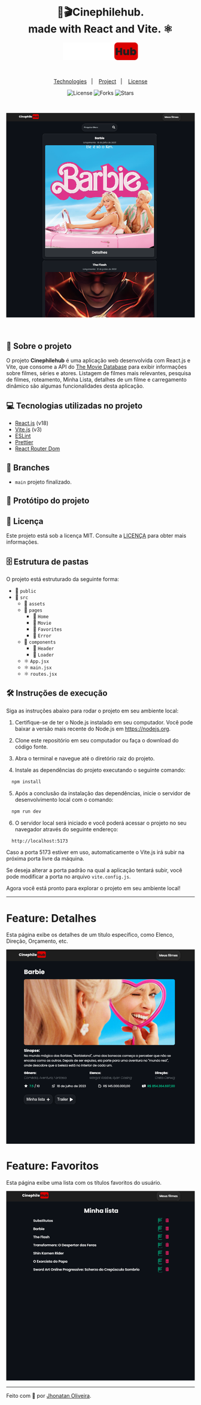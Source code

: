 <div align="center">
<h1 align="center">🍿🎬Cinephilehub.<br> made with React and Vite. ⚛</h1>
<img src="./public/logo.svg" alt="logo" style="width: 200px;" />
</div>

&nbsp;

<p align="center">
  <a href="#Technologies">Technologies</a>&nbsp;&nbsp;&nbsp;|&nbsp;&nbsp;&nbsp;
  <a href="#Project">Project</a>&nbsp;&nbsp;&nbsp;|&nbsp;&nbsp;&nbsp;
  <a href="#License">License</a>
</p>

<p align="center">
 <img  src="https://img.shields.io/static/v1?label=license&message=MIT&color=04D361&labelColor=281F3D" alt="License" />
  <img src="https://img.shields.io/github/repo-size/jhonatan-oliveiradev/cinephilehub?label=forks&message=MIT&color=04D361&labelColor=281F3D" alt="Forks" />
  <img src="https://img.shields.io/github/stars/jhonatan-oliveiradev/cinephilehub?label=stars&message=MIT&color=04D361&labelColor=14061f" alt="Stars" />
</p>
&nbsp;
&nbsp;
&nbsp;

![Cover (2)](./public/preview.png)

&nbsp;

## 📖 Sobre o projeto

O projeto **Cinephilehub** é uma aplicação web desenvolvida com React.js e Vite, que consome a API do [The Movie Database](https://www.themoviedb.org/) para exibir informações sobre filmes, séries e atores.
Listagem de filmes mais relevantes, pesquisa de filmes, roteamento, Minha Lista, detalhes de um filme e carregamento dinâmico são algumas funcionalidades desta aplicação.

## 💻 Tecnologias utilizadas no projeto

- [React.js](https://reactjs.org) (v18)
- [Vite.js](https://vitejs.dev) (v3)
- [ESLint](https://eslint.org)
- [Prettier](https://prettier.io)
- [React Router Dom](https://reactrouter.com/en/main)

## 🌿 Branches

- `main` projeto finalizado.

## 🎨 Protótipo do projeto

## 📝 Licença

Este projeto está sob a licença MIT. Consulte a [LICENÇA](./LICENSE) para obter mais informações.


## 🗄️ Estrutura de pastas

O projeto está estruturado da seguinte forma:

- 📁 `public`
- 📁 `src`
  - 📁 `assets`
  - 📁 `pages`
    - 📁 `Home`
    - 📁 `Movie`
    - 📁 `Favorites`
    - 📁 `Error`
  - 📁 `components`
    - 📁 `Header`
    - 📁 `Loader`
  - ⚛️ `App.jsx`
  - ⚛️ `main.jsx`
  - ⚛️ `routes.jsx`

## 🛠️ Instruções de execução

Siga as instruções abaixo para rodar o projeto em seu ambiente local:



1. Certifique-se de ter o Node.js instalado em seu computador. Você pode baixar a versão mais recente do Node.js em https://nodejs.org.

2. Clone este repositório em seu computador ou faça o download do código fonte.

3. Abra o terminal e navegue até o diretório raiz do projeto.

4. Instale as dependências do projeto executando o seguinte comando:

```bash
  npm install
```

5. Após a conclusão da instalação das dependências, inicie o servidor de desenvolvimento local com o comando:

```bash
  npm run dev
```

6. O servidor local será iniciado e você poderá acessar o projeto no seu navegador através do seguinte endereço:

```bash
  http://localhost:5173
```

Caso a porta 5173 estiver em uso, automaticamente o Vite.js irá subir na próxima porta livre da máquina.

Se deseja alterar a porta padrão na qual a aplicação tentará subir, você pode modificar a porta no arquivo `vite.config.js`.

Agora você está pronto para explorar o projeto em seu ambiente local!

<hr>

# Feature: Detalhes

Esta página exibe os detalhes de um título específico, como Elenco, Direção, Orçamento, etc.

![Cover (2)](./public/details.png)

# Feature: Favoritos

Esta página exibe uma lista com os títulos favoritos do usuário.

![Cover (2)](./public/favorites.png)

<hr>

Feito com 💜 por [Jhonatan Oliveira](https://jhonatanoliveira.com).
